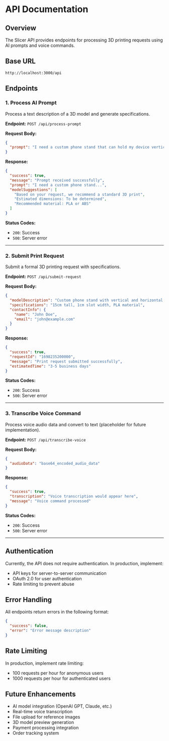 # API Documentation

## Overview
The Slicer API provides endpoints for processing 3D printing requests using AI prompts and voice commands.

## Base URL
```
http://localhost:3000/api
```

## Endpoints

### 1. Process AI Prompt
Process a text description of a 3D model and generate specifications.

**Endpoint:** `POST /api/process-prompt`

**Request Body:**
```json
{
  "prompt": "I need a custom phone stand that can hold my device vertically..."
}
```

**Response:**
```json
{
  "success": true,
  "message": "Prompt received successfully",
  "prompt": "I need a custom phone stand...",
  "modelSuggestions": [
    "Based on your request, we recommend a standard 3D print",
    "Estimated dimensions: To be determined",
    "Recommended material: PLA or ABS"
  ]
}
```

**Status Codes:**
- `200`: Success
- `500`: Server error

---

### 2. Submit Print Request
Submit a formal 3D printing request with specifications.

**Endpoint:** `POST /api/submit-request`

**Request Body:**
```json
{
  "modelDescription": "Custom phone stand with vertical and horizontal support",
  "specifications": "15cm tall, 1cm slot width, PLA material",
  "contactInfo": {
    "name": "John Doe",
    "email": "john@example.com"
  }
}
```

**Response:**
```json
{
  "success": true,
  "requestId": "1698235200000",
  "message": "Print request submitted successfully",
  "estimatedTime": "3-5 business days"
}
```

**Status Codes:**
- `200`: Success
- `500`: Server error

---

### 3. Transcribe Voice Command
Process voice audio data and convert to text (placeholder for future implementation).

**Endpoint:** `POST /api/transcribe-voice`

**Request Body:**
```json
{
  "audioData": "base64_encoded_audio_data"
}
```

**Response:**
```json
{
  "success": true,
  "transcription": "Voice transcription would appear here",
  "message": "Voice command processed"
}
```

**Status Codes:**
- `200`: Success
- `500`: Server error

---

## Authentication
Currently, the API does not require authentication. In production, implement:
- API keys for server-to-server communication
- OAuth 2.0 for user authentication
- Rate limiting to prevent abuse

## Error Handling
All endpoints return errors in the following format:
```json
{
  "success": false,
  "error": "Error message description"
}
```

## Rate Limiting
In production, implement rate limiting:
- 100 requests per hour for anonymous users
- 1000 requests per hour for authenticated users

## Future Enhancements
- AI model integration (OpenAI GPT, Claude, etc.)
- Real-time voice transcription
- File upload for reference images
- 3D model preview generation
- Payment processing integration
- Order tracking system
